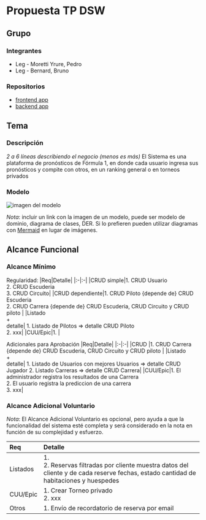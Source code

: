 # Propuesta TP DSW

## Grupo
### Integrantes
* Leg - Moretti Yrure, Pedro
* Leg - Bernard, Bruno

### Repositorios
* [frontend app](http://hyperlinkToGihubOrGitlab)
* [backend app](http://hyperlinkToGihubOrGitlab)

## Tema
### Descripción
*2 a 6 líneas describiendo el negocio (menos es más)*
El Sistema es una plataforma de pronósticos de Fórmula 1, en donde cada usuario ingresa sus pronósticos y compite con otros, en un ranking general o en torneos privados


### Modelo
![imagen del modelo]()

*Nota*: incluir un link con la imagen de un modelo, puede ser modelo de dominio, diagrama de clases, DER. Si lo prefieren pueden utilizar diagramas con [Mermaid](https://mermaid.js.org) en lugar de imágenes.

## Alcance Funcional 

### Alcance Mínimo

Regularidad:
|Req|Detalle|
|:-|:-|
|CRUD simple|1. CRUD Usuario <br>2. CRUD Escuderia <br>3. CRUD Circuito|
|CRUD dependiente|1. CRUD Piloto {depende de} CRUD Escuderia <br>2. CRUD Carrera {depende de} CRUD Escuderia, CRUD Circuito y CRUD piloto |
|Listado<br>+<br>detalle| 1. Listado de Pilotos => detalle CRUD Piloto<br> 2. xxx|
|CUU/Epic|1. |


Adicionales para Aprobación
|Req|Detalle|
|:-|:-|
|CRUD |1. CRUD Carrera {depende de} CRUD Escuderia, CRUD Circuito y CRUD piloto |
|Listado<br>+<br>detalle| 1. Listado de Usuarios con mejores Usuarios => detalle CRUD Jugador 2. Listado Carreras => detalle CRUD Carrera|
|CUU/Epic|1. El administrador registra los resultados de una Carrera <br>2. El usuario registra la prediccion de una carrera<br>3. xxx|


### Alcance Adicional Voluntario

*Nota*: El Alcance Adicional Voluntario es opcional, pero ayuda a que la funcionalidad del sistema esté completa y será considerado en la nota en función de su complejidad y esfuerzo.

|Req|Detalle|
|:-|:-|
|Listados |1.  <br>2. Reservas filtradas por cliente muestra datos del cliente y de cada reserve fechas, estado cantidad de habitaciones y huespedes|
|CUU/Epic|1. Crear Torneo privado <br>2. xxx|
|Otros|1. Envío de recordatorio de reserva por email|

